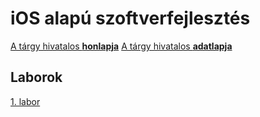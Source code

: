# iOS alapú szoftverfejlesztés

[A tárgy hivatalos **honlapja**](https://www.aut.bme.hu/Course/ios)
[A tárgy hivatalos **adatlapja**](http://www.vik.bme.hu/kepzes/targyak/VIAUAV15)

## Laborok

[1. labor](labor_01/labor_01.md)
